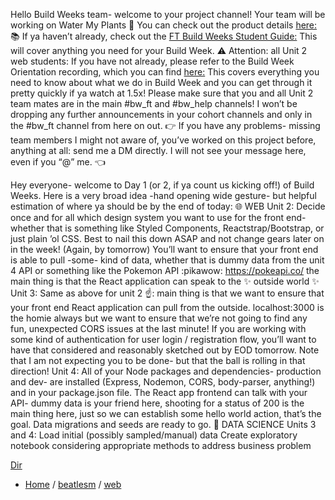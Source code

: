 

Hello Build Weeks team- welcome to your project channel!
Your team will be working on Water My Plants :seedling:
You can check out the product details [here:](https://www.notion.so/lambdaschool/Water-My-Plants-f59cff67f47d4672aef40ac08d657450)
:books:  If ya haven’t already, check out the [FT Build Weeks Student Guide:](https://www.notion.so/lambdaschool/Build-Week-Student-Guide-Full-time-1995e4ff529e40db9f240f46c3d2afd3)  This will cover anything you need for your Build Week.
:warning:  Attention: all Unit 2 web students:
If you have not already, please refer to the Build Week Orientation recording, which you can find [here:](https://youtu.be/_hMsnHkCf-0)  This covers everything you need to know about what we do in Build Week and you can get through it pretty quickly if ya watch at 1.5x!
Please make sure that you and all Unit 2 team mates are in the main #bw_ft and #bw_help channels! I won’t be dropping any further announcements in your cohort channels and only in the #bw_ft channel from here on out.
:point_right:  If you have any problems- missing team members I might not aware of, you’ve worked on this project before, anything at all: send me a DM directly. I will not see your message here, even if you “@” me. :point_left:


Hey everyone- welcome to Day 1 (or 2, if ya count us kicking off!) of Build Weeks.
Here is a very broad idea -hand opening wide gesture- but helpful estimation of where ya should be by the end of today:
:globe_with_meridians: WEB
Unit 2:
Decide once and for all which design system you want to use for the front end- whether that is something like Styled Components, Reactstrap/Bootstrap, or just plain ’ol CSS. Best to nail this down ASAP and not change gears later on in the week!
(Again, by tomorrow) You’ll want to ensure that your front end is able to pull -some- kind of data, whether that is dummy data from the unit 4 API or something like the Pokemon API :pikawow: https://pokeapi.co/  the main thing is that the React application can speak to the  :sparkles: outside world :sparkles:
Unit 3:
Same as above for unit 2 :point_up:: main thing is that we want to ensure that your front end React application can pull from the outside. localhost:3000 is the homie always but we want to ensure that we’re not going to find any fun, unexpected CORS issues at the last minute!
If you are working with some kind of authentication for user login / registration flow, you’ll want to have that considered and reasonably sketched out by EOD tomorrow. Note that I am not expecting you to be done- but that the ball is rolling in that direction!
Unit 4:
All of your Node packages and dependencies- production and dev- are installed (Express, Nodemon, CORS, body-parser, anything!) and in your package.json file.
The React app frontend can talk with your API- dummy data is your friend here, shooting for a status of 200 is the main thing here, just so we can establish some hello world action, that’s the goal.
Data migrations and seeds are ready to go.
:abacus:  DATA SCIENCE
Units 3 and 4:
Load initial (possibly sampled/manual) data
Create exploratory notebook considering appropriate methods to address business problem







[Dir](./)

- [Home](https://github.com/beatlesm) / [beatlesm](https://github.com/beatlesm/beatlesm) /  [web](https://github.com/beatlesm/web)